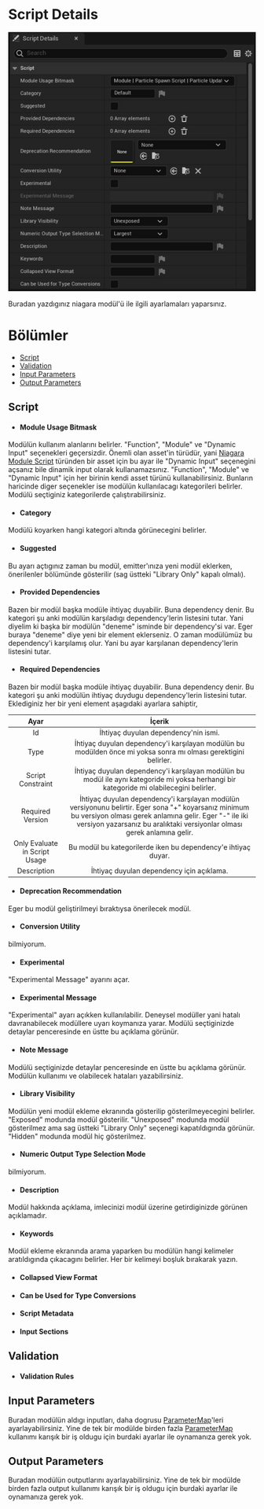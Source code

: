 # Script Details
<img src="../../../Dosyalar/Niagara_Module_Editor_Script_Details.jpg">


Buradan yazdıgınız niagara modül'ü ile ilgili ayarlamaları yaparsınız.


# Bölümler

* [Script](#script)
* [Validation](#validation)
* [Input Parameters](#input-parameters)
* [Output Parameters](#output-parameters)





## Script

* #### Module Usage Bitmask
Modülün kullanım alanlarını belirler. "Function", "Module" ve "Dynamic Input" seçenekleri geçersizdir. Önemli olan asset'in türüdür, yani [Niagara Module Script](../../../Assetler/Niagara%20Module%20Script) türünden bir asset için bu ayar ile "Dynamic Input" seçenegini açsanız bile dinamik input olarak kullanamazsınız. "Function", "Module" ve "Dynamic Input" için her birinin kendi asset türünü kullanabilirsiniz. Bunların haricinde diger seçenekler ise modülün kullanılacagı kategorileri belirler. Modülü seçtiginiz kategorilerde çalıştırabilirsiniz.

* #### Category
Modülü koyarken hangi kategori altında görünecegini belirler.

* #### Suggested
Bu ayarı açtıgınız zaman bu modül, emitter'ınıza yeni modül eklerken, önerilenler bölümünde gösterilir (sag üstteki "Library Only" kapalı olmalı).

* #### Provided Dependencies
Bazen bir modül başka modüle ihtiyaç duyabilir. Buna dependency denir. Bu kategori şu anki modülün karşıladıgı dependency'lerin listesini tutar. Yani diyelim ki başka bir modülün "deneme" isminde bir dependency'si var. Eger buraya "deneme" diye yeni bir element eklerseniz. O zaman modülümüz bu dependency'i karşılamış olur. Yani bu ayar karşılanan dependency'lerin listesini tutar.

* #### Required Dependencies
Bazen bir modül başka modüle ihtiyaç duyabilir. Buna dependency denir. Bu kategori şu anki modülün ihtiyaç duydugu dependency'lerin listesini tutar. Eklediginiz her bir yeni element aşagıdaki ayarlara sahiptir,

Ayar | İçerik
:---: | :---:
Id | İhtiyaç duyulan dependency'nin ismi.
Type | İhtiyaç duyulan dependency'i karşılayan modülün bu modülden önce mi yoksa sonra mı olması gerektigini belirler.
Script Constraint | İhtiyaç duyulan dependency'i karşılayan modülün bu modül ile aynı kategoride mi yoksa herhangi bir kategoride mi olabilecegini belirler.
Required Version | İhtiyaç duyulan dependency'i karşılayan modülün versiyonunu belirtir. Eger sona "+" koyarsanız minimum bu versiyon olması gerek anlamına gelir. Eger "-" ile iki versiyon yazarsanız bu aralıktaki versiyonlar olması gerek anlamına gelir.
Only Evaluate in Script Usage | Bu modül bu kategorilerde iken bu dependency'e ihtiyaç duyar.
Description | İhtiyaç duyulan dependency için açıklama.


* #### Deprecation Recommendation
Eger bu modül geliştirilmeyi bıraktıysa önerilecek modül.

* #### Conversion Utility
bilmiyorum.

* #### Experimental
"Experimental Message" ayarını açar.

* #### Experimental Message
"Experimental" ayarı açıkken kullanılabilir. Deneysel modüller yani hatalı davranabilecek modüllere uyarı koymanıza yarar. Modülü seçtiginizde detaylar penceresinde en üstte bu açıklama görünür.

* #### Note Message
Modülü seçtiginizde detaylar penceresinde en üstte bu açıklama görünür. Modülün kullanımı ve olabilecek hataları yazabilirsiniz.

* #### Library Visibility
Modülün yeni modül ekleme ekranında gösterilip gösterilmeyecegini belirler. "Exposed" modunda modül gösterilir. "Unexposed" modunda modül gösterilmez ama sag üstteki "Library Only" seçenegi kapatıldıgında görünür. "Hidden" modunda modül hiç gösterilmez.

* #### Numeric Output Type Selection Mode
bilmiyorum.

* #### Description
Modül hakkında açıklama, imlecinizi modül üzerine getirdiginizde görünen açıklamadır.

* #### Keywords
Modül ekleme ekranında arama yaparken bu modülün hangi kelimeler aratıldıgında çıkacagını belirler. Her bir kelimeyi boşluk bırakarak yazın.

* #### Collapsed View Format
* #### Can be Used for Type Conversions
* #### Script Metadata
* #### Input Sections


## Validation

* #### Validation Rules


## Input Parameters
Buradan modülün aldıgı inputları, daha dogrusu [ParameterMap](../Terimler%20Sözlügü#parametermap)'leri ayarlayabilirsiniz. Yine de tek bir modülde birden fazla [ParameterMap](../Terimler%20Sözlügü#parametermap) kullanımı karışık bir iş oldugu için burdaki ayarlar ile oynamanıza gerek yok.

## Output Parameters
Buradan modülün outputlarını ayarlayabilirsiniz. Yine de tek bir modülde birden fazla output kullanımı karışık bir iş oldugu için burdaki ayarlar ile oynamanıza gerek yok.
